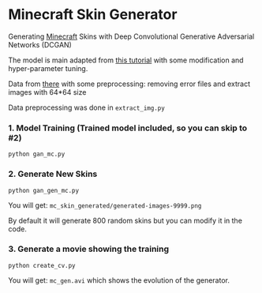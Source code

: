 # Minecraft Skin Generator

Generating [Minecraft](https://www.minecraft.net/en-us/) Skins with Deep Convolutional Generative Adversarial Networks 
(DCGAN)

The model is main adapted from [this tutorial](https://jovian.ai/aakashns/06b-anime-dcgan) with some modification and hyper-parameter tuning.

Data from [there](https://www.kaggle.com/alxmamaev/minecraft-skins/activity) with some preprocessing: removing error files and extract images with 64*64 size

Data preprocessing was done in `extract_img.py`

### 1. Model Training (Trained model included, so you can skip to #2)

```commandline
python gan_mc.py
```

### 2. Generate New Skins

```commandline
python gan_gen_mc.py
```
You will get: `mc_skin_generated/generated-images-9999.png`

By default it will generate 800 random skins but you can modify it in the code.

### 3. Generate a movie showing the training

```commandline
python create_cv.py
```
You will get: `mc_gen.avi` which shows the evolution of the generator.
 
